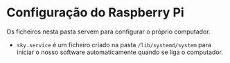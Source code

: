 # Configuração do Raspberry Pi
Os ficheiros nesta pasta servem para configurar o próprio computador.

- `sky.service` é um ficheiro criado na pasta `/lib/systemd/system` para iniciar o nosso
  software automaticamente quando se liga o computador.
